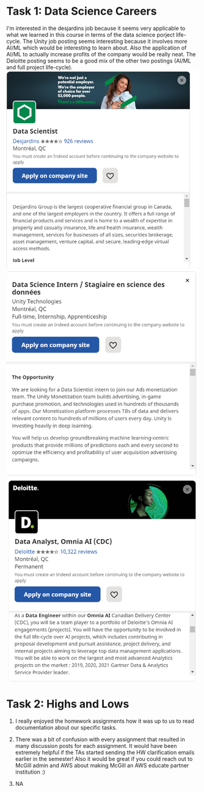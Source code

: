 # Task 1: Data Science Careers

I'm interested in the desjardins job because it seems very applicable to what we learned in this course in terms of the data science porject life-cycle. The Unity job posting seems interesting because it involves more AI/ML which would be interesting to learn about. Also the application of AI/ML to actually increase profits of the company would be really neat. The Deloitte posting seems to be a good mix of the other two postings (AI/ML and full project life-cycle).
![desjardins](./images/desjardins.png)
![unity](./images/unity.png)
![deloitte](./images/deloitte.png)



# Task 2: Highs and Lows

1.  I really enjoyed the homework assignments how it was up to us to read documentation about our specific tasks.

2. There was a bit of confusion with every assignment that resulted in many discussion posts for each assignment. It would have been extremely helpful if the TAs started sending the HW clarification emails earlier in the semester! Also it would be great if you could reach out to McGill admin and AWS about making McGill an AWS educate partner institution :)

3. NA